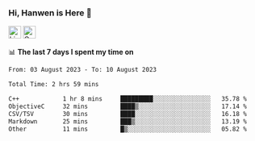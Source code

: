 ### Hi, Hanwen is Here 👋
<p>
	<a href="https://www.linkedin.com/in/liu-hanwen/"><img src="https://img.shields.io/badge/@hanwen-0A66C2?style=flat&logo=LinkedIn&logoColor=white" alt="Linkedin"  height="25px"/></a> 
	<a href="https://scholar.google.com/citations?user=HDF0su0AAAAJ"><img src="https://img.shields.io/badge/scholar-4385FE.svg?&style=plastic&logo=google-scholar&logoColor=white" alt="Google Scholar" height="25px"> </a>
</p>

📊 **The last 7 days I spent my time on** 
<!--START_SECTION:waka-->

```txt
From: 03 August 2023 - To: 10 August 2023

Total Time: 2 hrs 59 mins

C++            1 hr 8 mins     █████████░░░░░░░░░░░░░░░░   35.78 %
ObjectiveC     32 mins         ████▒░░░░░░░░░░░░░░░░░░░░   17.14 %
CSV/TSV        30 mins         ████░░░░░░░░░░░░░░░░░░░░░   16.18 %
Markdown       25 mins         ███▒░░░░░░░░░░░░░░░░░░░░░   13.19 %
Other          11 mins         █▒░░░░░░░░░░░░░░░░░░░░░░░   05.82 %
```

<!--END_SECTION:waka-->


<!--
**david990917/david990917** is a ✨ _special_ ✨ repository because its `README.md` (this file) appears on your GitHub profile.

Here are some ideas to get you started:

- 🔭 I’m currently working on ...
- 🌱 I’m currently learning ...
- 👯 I’m looking to collaborate on ...
- 🤔 I’m looking for help with ...
- 💬 Ask me about ...
- 📫 How to reach me: ...
- 😄 Pronouns: ...
- ⚡ Fun fact: ...
-->
